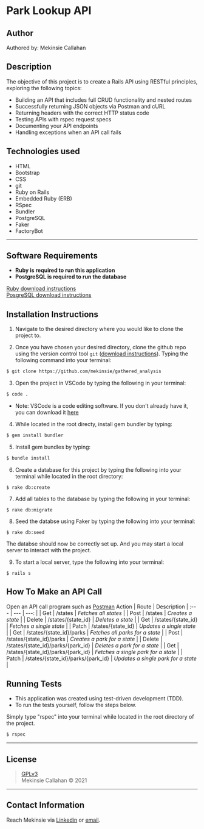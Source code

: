 # Park Lookup API

## Author
Authored by: Mekinsie Callahan

## Description
The objective of this project is to create a Rails API using RESTful principles, exploring the following topics:
* Building an API that includes full CRUD functionality and nested routes
* Successfully returning JSON objects via Postman and cURL
* Returning headers with the correct HTTP status code
* Testing APIs with rspec request specs
* Documenting your API endpoints
* Handling exceptions when an API call fails

## Technologies used

* HTML
* Bootstrap
* CSS
* git
* Ruby on Rails
* Embedded Ruby (ERB)
* RSpec
* Bundler
* PostgreSQL
* Faker
* FactoryBot

* * *
## Software Requirements
* **Ruby is required to run this application**
* **PostgreSQL is required to run the database**  

 <a href="https://www.learnhowtoprogram.com/ruby-and-rails/getting-started-with-ruby/installing-ruby">Ruby download instructions</a>  
  <a href="https://www.learnhowtoprogram.com/ruby-and-rails/getting-started-with-ruby/installing-postgres">PosgreSQL download instructions</a>  

## Installation Instructions
1. Navigate to the desired directory where you would like to clone the project to.

2. Once you have chosen your desired directory, clone the github repo using the version control tool `git` (<a href="https://www.learnhowtoprogram.com/introduction-to-programming/getting-started-with-intro-to-programming/git-and-github">download instructions</a>). Typing the following command into your terminal:
```bash
$ git clone https://github.com/mekinsie/gathered_analysis
```
3. Open the project in VSCode by typing the following in your terminal:

``` bash
$ code .
```
* Note: VSCode is a code editing software. If you don't already have it, you can download it <a href="https://code.visualstudio.com/">here</a>

4. While located in the root directy, install gem bundler by typing:

``` bash
$ gem install bundler
```

5. Install gem bundles by typing:

``` bash
$ bundle install
```

6. Create a database for this project by typing the following into your terminal while located in the root directory:
```
$ rake db:create
```

7. Add all tables to the database by typing the following in your terminal:
```
$ rake db:migrate
```

8. Seed the databse using Faker by typing the following into your terminal:
```
$ rake db:seed
```
The databse should now be correctly set up. And you may start a local server to interact with the project. 

9. To start a local server, type the following into your terminal:
```
$ rails s
```

## How To Make an API Call
Open an API call program such as <a href="https://www.postman.com/downloads/" alt="Link to Postman download">Postman</a>
 Action |  Route | Description
| :--- | --- | ---: |
| Get | /states | _Fetches all states_ |
| Post | /states | _Creates a state_ |
| Delete | /states/{state_id} | _Deletes a state_ |
| Get | /states/{state_id} | _Fetches a single state_ |
| Patch | /states/{state_id} | _Updates a single state_ |
| Get | /states/{state_id}/parks | _Fetches all parks for a state_ |
| Post | /states/{state_id}/parks | _Creates a park for a state_     |
| Delete | /states/{state_id}/parks/{park_id} | _Deletes a park for a state_ |
| Get | /states/{state_id}/parks/{park_id} | _Fetches a single park for a state_ |
| Patch | /states/{state_id}/parks/{park_id} | _Updates a single park for a state_ |

## Running Tests
* This application was created using test-driven development (TDD).
* To run the tests yourself, follow the steps below.

Simply type "rspec" into your terminal while located in the root directory of the project.
``` bash
$ rspec
```
* * *

## License
> [GPLv3](https://choosealicense.com/licenses/gpl-3.0/)\
> Mekinsie Callahan &copy; 2021  
* * *

## Contact Information

Reach Mekinsie via <a href="https://www.linkedin.com/in/mekinsie/" target="_blank">Linkedin</a> or <a href="mailto:mekinsie.aja@gmail.com" target="_blank">email</a></li>.